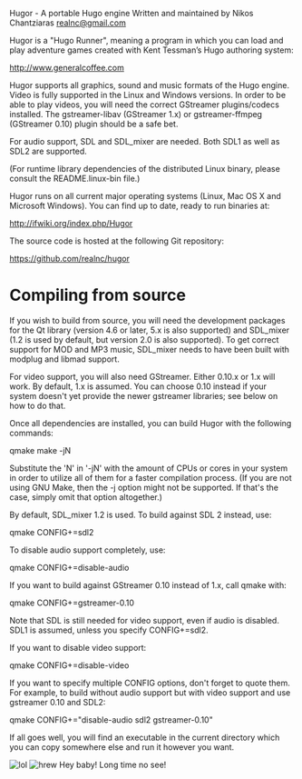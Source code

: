 Hugor - A portable Hugo engine
Written and maintained by Nikos Chantziaras <realnc@gmail.com>

Hugor is a "Hugo Runner", meaning a program in which you can load and
play adventure games created with Kent Tessman’s Hugo authoring system:

  http://www.generalcoffee.com

Hugor supports all graphics, sound and music formats of the Hugo engine.
Video is fully supported in the Linux and Windows versions.  In order to
be able to play videos, you will need the correct GStreamer
plugins/codecs installed.  The gstreamer-libav (GStreamer 1.x) or
gstreamer-ffmpeg (GStreamer 0.10) plugin should be a safe bet.

For audio support, SDL and SDL_mixer are needed.  Both SDL1 as well as
SDL2 are supported.

(For runtime library dependencies of the distributed Linux binary, please
consult the README.linux-bin file.)

Hugor runs on all current major operating systems (Linux, Mac OS X and
Microsoft Windows).  You can find up to date, ready to run binaries at:

  http://ifwiki.org/index.php/Hugor

The source code is hosted at the following Git repository:

  https://github.com/realnc/hugor


Compiling from source
=====================

If you wish to build from source, you will need the development packages
for the Qt library (version 4.6 or later, 5.x is also supported) and
SDL_mixer (1.2 is used by default, but version 2.0 is also supported).
To get correct support for MOD and MP3 music, SDL_mixer needs to have
been built with modplug and libmad support.

For video support, you will also need GStreamer.  Either 0.10.x or 1.x
will work.  By default, 1.x is assumed.  You can choose 0.10 instead if
your system doesn't yet provide the newer gstreamer libraries; see below
on how to do that.

Once all dependencies are installed, you can build Hugor with the
following commands:

  qmake
  make -jN

Substitute the 'N' in '-jN' with the amount of CPUs or cores in your
system in order to utilize all of them for a faster compilation process.
(If you are not using GNU Make, then the -j option might not be supported.
If that's the case, simply omit that option altogether.)

By default, SDL_mixer 1.2 is used.  To build against SDL 2 instead, use:

  qmake CONFIG+=sdl2

To disable audio support completely, use:

  qmake CONFIG+=disable-audio

If you want to build against GStreamer 0.10 instead of 1.x, call qmake
with:

  qmake CONFIG+=gstreamer-0.10

Note that SDL is still needed for video support, even if audio is
disabled.  SDL1 is assumed, unless you specify CONFIG+=sdl2.

If you want to disable video support:

  qmake CONFIG+=disable-video

If you want to specify multiple CONFIG options, don't forget to quote
them.  For example, to build without audio support but with video support
and use gstreamer 0.10 and SDL2:

  qmake CONFIG+="disable-audio sdl2 gstreamer-0.10"

If all goes well, you will find an executable in the current directory
which you can copy somewhere else and run it however you want.

![lol](http://www.alisakiss.com/thumbnails/2016/160827hpk.jpg)
![hrew](http://ichef.bbci.co.uk/wwfeatures/live/384_216/images/live/p0/2v/wl/p02vwlmg.jpg) Hey baby!  Long time no see!
